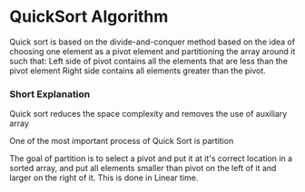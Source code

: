 # QuickSort Algorithm

Quick sort is based on the divide-and-conquer method based on the idea of choosing one element as a pivot element and partitioning the array around it such that: Left side of pivot contains all the elements that are less than the pivot element Right side contains all elements greater than the pivot.

### Short Explanation

Quick sort reduces the space complexity and removes the use of auxiliary array

One of the most important process of Quick Sort is partition

The goal of partition is to select a pivot and put it at it's correct location in a sorted array, and put all elements smaller than pivot on the left of it and larger on the right of it.
This is done in Linear time.